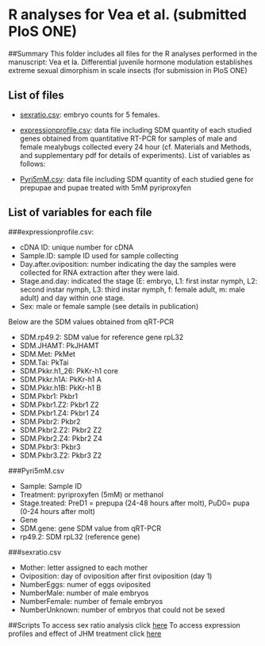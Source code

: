 # R analyses for Vea et al.  (submitted PloS ONE)


##Summary
This folder includes all files for the R analyses performed in the manuscript: Vea et la. Differential juvenile hormone modulation establishes extreme sexual dimorphism in scale insects (for submission in PloS ONE)

## List of files

- [sexratio.csv](https://github.com/zourloubidou/mealybugJH/blob/master/sexratio.csv): embryo counts for 5 females.
- [expressionprofile.csv](https://github.com/zourloubidou/mealybugJH/blob/master/expressionprofile.csv): data file including SDM quantity of each studied genes obtained from quantitative RT-PCR for samples of male and female mealybugs collected every 24 hour (cf. Materials and Methods, and supplementary pdf for details of experiments). List of variables as follows: 

- [Pyri5mM.csv](https://github.com/zourloubidou/mealybugJH/blob/master/Pyri5mM.csv): data file including SDM quantity of each studied gene for prepupae and pupae treated with 5mM pyriproxyfen

## List of variables for each file
###expressionprofile.csv:
- cDNA ID: unique number for cDNA
- Sample.ID: sample ID used for sample collecting
- Day.after.oviposition: number indicating the day the samples were collected for RNA extraction after they were laid.
- Stage.and.day: indicated the stage (E: embryo, L1: first instar nymph, L2: second instar nymph, L3: third instar nymph, f: female adult, m: male adult) and day within one stage.	
- Sex: male or female sample (see details in publication)

Below are the SDM values obtained from qRT-PCR

- SDM.rp49.2: SDM value for reference gene	rpL32
- SDM.JHAMT: PkJHAMT	
- SDM.Met: PkMet	
- SDM.Tai: PkTai	
- SDM.Pkkr.h1_26: PkKr-h1 core	
- SDM.Pkkr.h1A: PkKr-h1 A	
- SDM.Pkkr.h1B: PkKr-h1 B	
- SDM.Pkbr1: Pkbr1	
- SDM.Pkbr1.Z2: Pkbr1 Z2	
- SDM.Pkbr1.Z4: Pkbr1 Z4	
- SDM.Pkbr2: Pkbr2	
- SDM.Pkbr2.Z2: Pkbr2 Z2	
- SDM.Pkbr2.Z4: Pkbr2 Z4	
- SDM.Pkbr3: Pkbr3	
- SDM.Pkbr3.Z2: Pkbr3 Z2


###Pyri5mM.csv
- Sample: Sample ID
- Treatment: pyriproxyfen (5mM) or methanol	
- Stage.treated: PreD1 = prepupa (24-48 hours after molt), PuD0= pupa (0-24 hours after molt)	
- Gene	
- SDM.gene: gene SDM value from qRT-PCR	
- rp49.2: SDM rpL32 (reference gene)	

###sexratio.csv
- Mother: letter assigned to each mother
- Oviposition: day of oviposition after first oviposition (day 1)
- NumberEggs: numer of eggs oviposited
- NumberMale: number of male embryos
- NumberFemale: number of female embryos
- NumberUnknown: number of embryos that could not be sexed

##Scripts
To access sex ratio analysis click [here](https://github.com/zourloubidou/mealybugJH/blob/master/JHmealybug.md)
To access expression profiles and effect of JHM treatment click [here](https://github.com/zourloubidou/mealybugJH/blob/master/sexratio.md)






